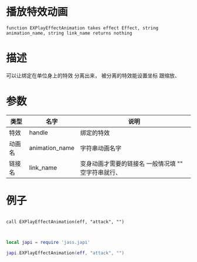
# 播放特效动画
```jass
function EXPlayEffectAnimation takes effect Effect, string animation_name, string link_name returns nothing

```
# 描述
可以让绑定在单位身上的特效 分离出来， 被分离的特效能设置坐标 跟缩放、

# 参数
类型|名字|说明
--|--|--
特效|handle| 绑定的特效
动画名|animation_name| 字符串动画名字
链接名|link_name| 变身动画才需要的链接名 一般情况填 "" 空字符串就行、

# 例子

```jass

call EXPlayEffectAnimation(eff, "attack", "")

```

```lua


local japi = require 'jass.japi'

japi.EXPlayEffectAnimation(eff, "attack", "")

```


